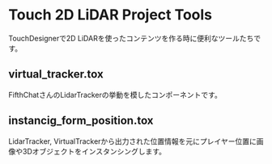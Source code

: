 # Touch 2D LiDAR Project Tools
TouchDesignerで2D LiDARを使ったコンテンツを作る時に便利なツールたちです。

## virtual_tracker.tox
FifthChatさんのLidarTrackerの挙動を模したコンポーネントです。

## instancig_form_position.tox
LidarTracker, VirtualTrackerから出力された位置情報を元にプレイヤー位置に画像や3Dオブジェクトをインスタンシングします。